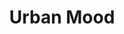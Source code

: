 ---
layout: ../../layouts/MarkdownPostLayout.astro
title: Urban Mood
monochrome: false
sensor: xtrans4
camera: x100v
film_sim: Classic Chrome
dynamic_range: DR100
color_chrome: strong
color_chromeFXblue: weak
grain:
 effect: strong
 size: small
white_balance: 
 preset: auto
 red: +2
 blue: -5
highlights: +1
shadows: +3
color:	+2
sharpness: -2
noise_reduction: -1
chef: JayRegular
source:
  type: youtube
  url: https://youtu.be/tjn7lZCMhFA
---